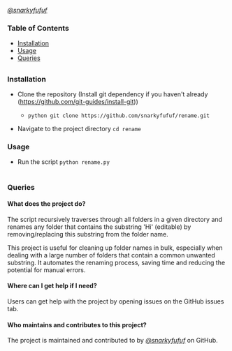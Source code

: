 _[@snarkyfufuf](https://github.com/snarkyfufuf)_

### **Table of Contents**
- [Installation](#installation)
- [Usage](#usage)
- [Queries](#queries)
##
### Installation
- Clone the repository (Install git dependency if you haven't already (https://github.com/git-guides/install-git))
  
  - ```python git clone https://github.com/snarkyfufuf/rename.git``` 

- Navigate to the project directory
```cd rename```


### Usage
- Run the script
```python rename.py```

#

### Queries
#### What does the project do?
The script recursively traverses through all folders in a given directory and renames any folder that contains the substring 'Hi' (editable) by removing/replacing this substring from the folder name.

This project is useful for cleaning up folder names in bulk, especially when dealing with a large number of folders that contain a common unwanted substring. It automates the renaming process, saving time and reducing the potential for manual errors. 

#### Where can I get help if I need?
Users can get help with the project by opening issues on the GitHub issues tab.

#### Who maintains and contributes to this project?
The project is maintained and contributed to by _[@snarkyfufuf](https://github.com/snarkyfufuf)_ on GitHub.
